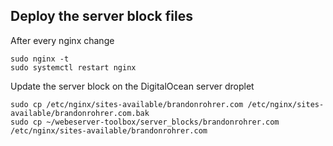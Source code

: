 ## Deploy the server block files

After every nginx change

```
sudo nginx -t
sudo systemctl restart nginx
```

Update the server block on the DigitalOcean server droplet

```
sudo cp /etc/nginx/sites-available/brandonrohrer.com /etc/nginx/sites-available/brandonrohrer.com.bak
sudo cp ~/webeserver-toolbox/server_blocks/brandonrohrer.com /etc/nginx/sites-available/brandonrohrer.com
```
